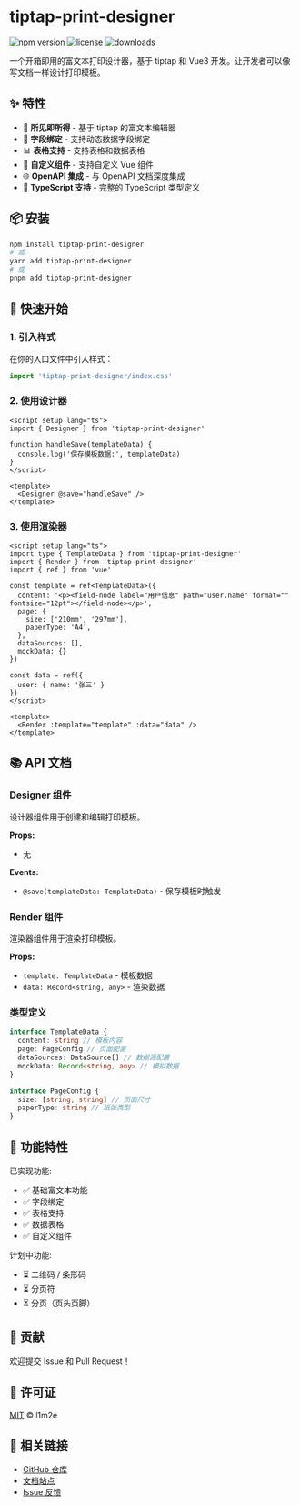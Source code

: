 # tiptap-print-designer

[![npm version](https://img.shields.io/npm/v/tiptap-print-designer.svg)](https://www.npmjs.com/package/tiptap-print-designer)
[![license](https://img.shields.io/npm/l/tiptap-print-designer.svg)](https://github.com/l1m2e/tiptap-print-designer/blob/main/LICENSE)
[![downloads](https://img.shields.io/npm/dm/tiptap-print-designer.svg)](https://www.npmjs.com/package/tiptap-print-designer)

一个开箱即用的富文本打印设计器，基于 tiptap 和 Vue3 开发。让开发者可以像写文档一样设计打印模板。

## ✨ 特性

- 🎨 **所见即所得** - 基于 tiptap 的富文本编辑器
- 📝 **字段绑定** - 支持动态数据字段绑定
- 📊 **表格支持** - 支持表格和数据表格
- 🧩 **自定义组件** - 支持自定义 Vue 组件
- 🌐 **OpenAPI 集成** - 与 OpenAPI 文档深度集成
- 🎯 **TypeScript 支持** - 完整的 TypeScript 类型定义

## 📦 安装

```sh
npm install tiptap-print-designer
# 或
yarn add tiptap-print-designer
# 或
pnpm add tiptap-print-designer
```

## 🚀 快速开始

### 1. 引入样式

在你的入口文件中引入样式：

```ts
import 'tiptap-print-designer/index.css'
```

### 2. 使用设计器

```vue
<script setup lang="ts">
import { Designer } from 'tiptap-print-designer'

function handleSave(templateData) {
  console.log('保存模板数据:', templateData)
}
</script>

<template>
  <Designer @save="handleSave" />
</template>
```

### 3. 使用渲染器

```vue
<script setup lang="ts">
import type { TemplateData } from 'tiptap-print-designer'
import { Render } from 'tiptap-print-designer'
import { ref } from 'vue'

const template = ref<TemplateData>({
  content: '<p><field-node label="用户信息" path="user.name" format="" fontsize="12pt"></field-node></p>',
  page: {
    size: ['210mm', '297mm'],
    paperType: 'A4',
  },
  dataSources: [],
  mockData: {}
})

const data = ref({
  user: { name: '张三' }
})
</script>

<template>
  <Render :template="template" :data="data" />
</template>
```

## 📚 API 文档

### Designer 组件

设计器组件用于创建和编辑打印模板。

**Props:**

- 无

**Events:**

- `@save(templateData: TemplateData)` - 保存模板时触发

### Render 组件

渲染器组件用于渲染打印模板。

**Props:**

- `template: TemplateData` - 模板数据
- `data: Record<string, any>` - 渲染数据

### 类型定义

```typescript
interface TemplateData {
  content: string // 模板内容
  page: PageConfig // 页面配置
  dataSources: DataSource[] // 数据源配置
  mockData: Record<string, any> // 模拟数据
}

interface PageConfig {
  size: [string, string] // 页面尺寸
  paperType: string // 纸张类型
}
```

## 🎯 功能特性

已实现功能:

- ✅ 基础富文本功能
- ✅ 字段绑定
- ✅ 表格支持
- ✅ 数据表格
- ✅ 自定义组件

计划中功能:

- ⏳ 二维码 / 条形码
- ⏳ 分页符
- ⏳ 分页（页头页脚）

## 🤝 贡献

欢迎提交 Issue 和 Pull Request！

## 📄 许可证

[MIT](./LICENSE) © l1m2e

## 🔗 相关链接

- [GitHub 仓库](https://github.com/l1m2e/tiptap-print-designer)
- [文档站点](https://l1m2e.github.io/tiptap-print-designer/)
- [Issue 反馈](https://github.com/l1m2e/tiptap-print-designer/issues)
